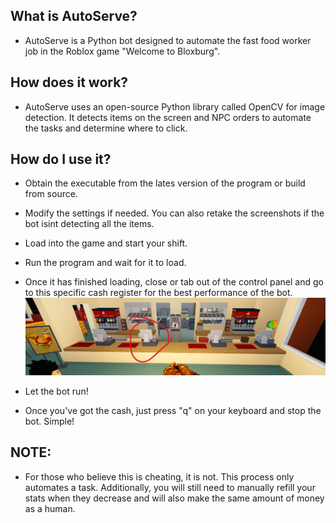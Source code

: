 ## What is AutoServe?
- AutoServe is a Python bot designed to automate the fast food worker job in the Roblox game "Welcome to Bloxburg".

## How does it work?
- AutoServe uses an open-source Python library called OpenCV for image detection. It detects items on the screen and NPC orders to automate the tasks and determine where to click.

## How do I use it?
- Obtain the executable from the lates version of the program or build from source.
- Modify the settings if needed. You can also retake the screenshots if the bot isint detecting all the items.
- Load into the game and start your shift.

- Run the program and wait for it to load.

- Once it has finished loading, close or tab out of the control panel and go to this specific cash register for the best performance of the bot.
![Cash register location](CashRegisterImage.png)

- Let the bot run!

- Once you've got the cash, just press "q" on your keyboard and stop the bot. Simple!

## NOTE:
- For those who believe this is cheating, it is not. This process only automates a task. Additionally, you will still need to manually refill your stats when they decrease and will also make the same amount of money as a human.